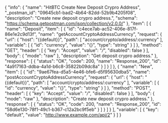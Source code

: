 {
  "info": {
    "name": "HitBTC Create New Deposit Crypro Address",
    "_postman_id": "09645cb1-bad2-4b64-82dd-52b9b4205f08",
    "description": "Create new deposit crypro address.",
    "schema": "https://schema.getpostman.com/json/collection/v2.0.0/"
  },
  "item": [
    {
      "name": "Deposit",
      "item": [
        {
          "id": "c4ece7ab-ac52-406e-817f-86e1e2c9d13f",
          "name": "getAccountCryptoAddressCurrency",
          "request": {
            "url": {
              "host": "{{default}}",
              "path": [
                "account/crypto/address/:currency"
              ],
              "variable": [
                {
                  "id": "currency",
                  "value": "{}",
                  "type": "string"
                }
              ]
            },
            "method": "GET",
            "header": [
              {
                "key": "Accept",
                "value": "*/*",
                "disabled": false
              }
            ],
            "body": {
              "mode": "raw"
            },
            "description": "Get deposit crypro address."
          },
          "response": [
            {
              "status": "OK",
              "code": 200,
              "name": "Response_200",
              "id": "4a917163-ddba-4a1d-b6c8-35822b09dc8a"
            }
          ]
        }
      ]
    },
    {
      "name": "New",
      "item": [
        {
          "id": "9ae67fea-d5a5-4e46-bfe6-d5f95630dba5",
          "name": "postAccountCryptoAddressCurrency",
          "request": {
            "url": {
              "host": "{{default}}",
              "path": [
                "account/crypto/address/:currency"
              ],
              "variable": [
                {
                  "id": "currency",
                  "value": "{}",
                  "type": "string"
                }
              ]
            },
            "method": "POST",
            "header": [
              {
                "key": "Accept",
                "value": "*/*",
                "disabled": false
              }
            ],
            "body": {
              "mode": "raw"
            },
            "description": "Create new deposit crypro address."
          },
          "response": [
            {
              "status": "OK",
              "code": 200,
              "name": "Response_200",
              "id": "58d6e130-78f1-49c1-b367-c12a2bc9f5eb"
            }
          ]
        }
      ]
    }
  ],
  "variable": [
    {
      "key": "default",
      "value": "http://www.example.com/api/2"
    }
  ]
}